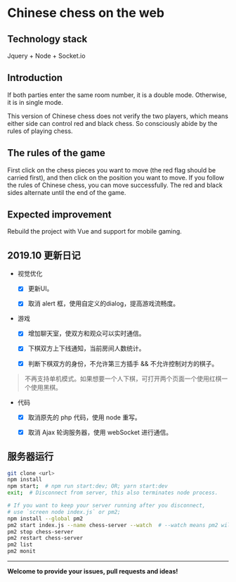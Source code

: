 # Chinese chess on the web  

## Technology stack
Jquery + Node + Socket.io

## Introduction
If both parties enter the same room number, it is a double mode. Otherwise, it is in single mode.

This version of Chinese chess does not verify the two players, which means either side can control red and black chess. So consciously abide by the rules of playing chess.   

## The rules of the game
First click on the chess pieces you want to move (the red flag should be carried first), and then click on the position you want to move. If you follow the rules of Chinese chess, you can move successfully. The red and black sides alternate until the end of the game.

## Expected improvement
Rebuild the project with Vue and support for mobile gaming.


## 2019.10 更新日记

- 视觉优化
  - [x] 更新UI。

  - [x] 取消 alert 框，使用自定义的dialog，提高游戏流畅度。

- 游戏
  - [x] 增加聊天室，使双方和观众可以实时通信。

  - [x] 下棋双方上下线通知，当前房间人数统计。 

  - [x] 判断下棋双方的身份，不允许第三方插手 && 不允许控制对方的棋子。

> 不再支持单机模式。如果想要一个人下棋，可打开两个页面一个使用红棋一个使用黑棋。

- 代码
  - [x] 取消原先的 php 代码，使用 node 重写。

  - [x] 取消 Ajax 轮询服务器，使用 webSocket 进行通信。

## 服务器运行

```sh
git clone <url>
npm install
npm start;  # npm run start:dev; OR; yarn start:dev
exit;  # Disconnect from server, this also terminates node process.

# If you want to keep your server running after you disconnect,
# use `screen node index.js` or pm2;
npm install --global pm2
pm2 start index.js --name chess-server --watch  # --watch means pm2 will be resetart automatic when you change the code
pm2 stop chess-server
pm2 restart chess-server
pm2 list
pm2 monit
```


---

**Welcome to provide your issues, pull requests and ideas!**

